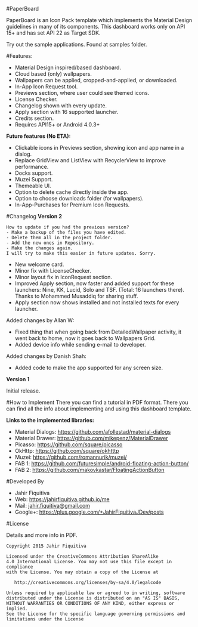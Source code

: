 #PaperBoard

PaperBoard is an Icon Pack template which implements the Material Design guidelines in many of its components.
This dashboard works only on API 15+ and has set API 22 as Target SDK.


Try out the sample applications. Found at samples folder.


#Features:
- Material Design inspired/based dashboard.
- Cloud based (only) wallpapers.
- Wallpapers can be applied, cropped-and-applied, or downloaded.
- In-App Icon Request tool.
- Previews section, where user could see themed icons.
- License Checker.
- Changelog shown with every update.
- Apply section with 16 supported launcher.
- Credits section.
- Requires API15+ or Android 4.0.3+

<b>Future features (No ETA):</b>
- Clickable icons in Previews section, showing icon and app name in a dialog.
- Replace GridView and ListView with RecyclerView to improve performance.
- Docks support.
- Muzei Support.
- Themeable UI.
- Option to delete cache directly inside the app.
- Option to choose downloads folder (for wallpapers).
- In-App-Purchases for Premium Icon Requests.


#Changelog
<b>Version 2</b>

	How to update if you had the previous version?
	- Make a backup of the files you have edited.
	- Delete them all in the project folder.
	- Add the new ones in Repository.
	- Make the changes again.
	I will try to make this easier in future updates. Sorry.

- New welcome card.
- Minor fix with LicenseChecker.
- Minor layout fix in IconRequest section.
- Improved Apply section, now faster and added support for these launchers: Nine, KK, Lucid, Solo and TSF. (Total: 16 launchers there). Thanks to Mohammed Musaddiq for sharing stuff.
- Apply section now shows installed and not installed texts for every launcher.

Added changes by Allan W:
- Fixed thing that when going back from DetailedWallpaper activity, it went back to home, now it goes back to Wallpapers Grid.
- Added device info while sending e-mail to developer.

Added changes by Danish Shah:
- Added code to make the app supported for any screen size.

<b>Version 1</b>

Initial release.



#How to Implement
There you can find a tutorial in PDF format.
There you can find all the info about implementing and using this dashboard template.

      
<b>Links to the implemented libraries:</b>
* Material Dialogs: https://github.com/afollestad/material-dialogs
* Material Drawer: https://github.com/mikepenz/MaterialDrawer
* Picasso: https://github.com/square/picasso
* OkHttp: https://github.com/square/okhtttp
* Muzei: https://github.com/romannurik/muzei/
* FAB 1: https://github.com/futuresimple/android-floating-action-button/
* FAB 2: https://github.com/makovkastar/FloatingActionButton

    
    
#Developed By

* Jahir Fiquitiva
* Web: https://jahirfiquitiva.github.io/me 
* Mail: jahir.fiquitiva@gmail.com
* Google+: https://plus.google.com/+JahirFiquitivaJDev/posts
    
    
#License

Details and more info in PDF.

    Copyright 2015 Jahir Fiquitiva

    Licensed under the CreativeCommons Attribution ShareAlike
    4.0 International License. You may not use this file except in compliance 
    with the License. You may obtain a copy of the License at

       http://creativecommons.org/licenses/by-sa/4.0/legalcode

    Unless required by applicable law or agreed to in writing, software
    distributed under the License is distributed on an "AS IS" BASIS,
    WITHOUT WARRANTIES OR CONDITIONS OF ANY KIND, either express or implied.
    See the License for the specific language governing permissions and
    limitations under the License
